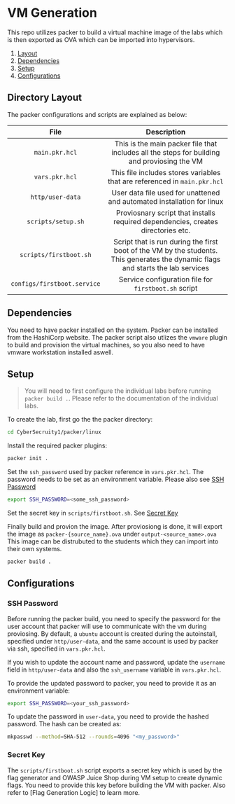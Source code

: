 # VM Generation

This repo utilizes packer to build a virtual machine image of the labs which is then exported as OVA which can be imported into hypervisors.

1. [Layout](#layout)
2. [Dependencies](#dependencies)
3. [Setup](#setup)
4. [Configurations](#configurations)

## Directory Layout

The packer configurations and scripts are explained as below:

|File|Description|
|:--:|:--:|
|`main.pkr.hcl`|This is the main packer file that includes all the steps for building and proviosing the VM|
|`vars.pkr.hcl`|This file includes stores variables that are referenced in `main.pkr.hcl`|
|`http/user-data`|User data file used for unattened and automated installation for linux|
|`scripts/setup.sh`|Proviosnary script that installs required dependencies, creates directories etc.|
|`scripts/firstboot.sh`|Script that is run during the first boot of the VM by the students. This generates the dynamic flags and starts the lab services|
|`configs/firstboot.service`|Service configuration file for `firstboot.sh` script|

## Dependencies

You need to have packer installed on the system. Packer can be installed from the HashiCorp website.
The packer script also utlizes the `vmware` plugin to build and provision the virtual machines, so you also need to have vmware workstation installed aswell.

## Setup

> You will need to first configure the individual labs before running `packer build .`. Please refer to the documentation of the individual labs.

To create the lab, first go the the packer directory:

```bash
cd CyberSecruity1/packer/linux
```

Install the required packer plugins:

```bash
packer init .
```

Set the `ssh_password` used by packer reference in `vars.pkr.hcl`. The password needs to be set as an environment variable. Please also see [SSH Password](#ssh-password)

```bash
export SSH_PASSWORD=<some_ssh_password>
```

Set the secret key in `scripts/firstboot.sh`. See [Secret Key](#secret-key)

Finally build and provion the image. After proviosiong is done, it will export the image as `packer-{source_name}.ova` under `output-<source_name>.ova` This image can be distrubuted to the students which they can import into their own systems.

```bash
packer build .
```

## Configurations

### SSH Password

Before running the packer build, you need to specify the password for the user account that packer will use to communicate with the vm during proviosing. By default, a `ubuntu` account is created during the autoinstall, specified under `http/user-data`, and the same account is used by packer via ssh, specified in `vars.pkr.hcl`.

If you wish to update the account name and password, update the `username` field in `http/user-data` and also the `ssh_username` variable in `vars.pkr.hcl`.

To provide the updated password to packer, you need to provide it as an environment variable:

```bash
export SSH_PASSWORD=<your_ssh_password>
```

To update the password in `user-data`, you need to provide the hashed password. The hash can be created as:

```bash
mkpasswd --method=SHA-512 --rounds=4096 "<my_password>"
```

### Secret Key

The `scripts/firstboot.sh` script exports a secret key which is used by the flag generator and OWASP Juice Shop during VM setup to create dynamic flags. You need to provide this key before building the VM with packer. Also refer to [Flag Generation Logic] to learn more.
